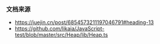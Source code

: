 ### 文档来源
- https://juejin.cn/post/6854573211197046791#heading-13
- https://github.com/likaia/JavaScript-test/blob/master/src/Heap/lib/Heap.ts